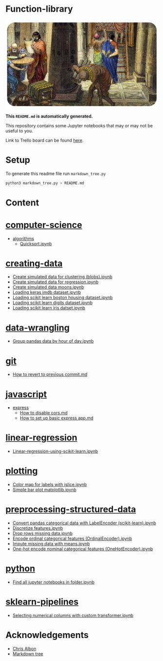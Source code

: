 
# Function-library

![](./library-of-alexandria.png)

**This `README.md` is automatically generated.**

This repository contains some Jupyter notebooks that may or may not be useful to you.

Link to Trello board can be found [here](https://trello.com/b/mRx0Lpqv).

# Setup

To generate this readme file run `markdown_tree.py`

```bash
python3 markdown_tree.py > README.md
```

# Content

# [computer-science](computer-science)
- [algorithms](computer-science/algorithms)
  - [Quicksort.ipynb](computer-science/algorithms/Quicksort.ipynb)
# [creating-data](creating-data)
- [Create simulated data for clustering (blobs).ipynb](creating-data/Create_simulated_data_for_clustering_%28blobs%29.ipynb)
- [Create simulated data for regression.ipynb](creating-data/Create_simulated_data_for_regression.ipynb)
- [Create simulated data moons.ipynb](creating-data/Create_simulated_data_moons.ipynb)
- [Loading keras imdb dataset.ipynb](creating-data/Loading_keras_imdb_dataset.ipynb)
- [Loading scikit learn boston housing dataset.ipynb](creating-data/Loading_scikit_learn_boston_housing_dataset.ipynb)
- [Loading scikit learn digits dataset.ipynb](creating-data/Loading_scikit_learn_digits_dataset.ipynb)
- [Loading scikit learn iris datset.ipynb](creating-data/Loading_scikit_learn_iris_datset.ipynb)
# [data-wrangling](data-wrangling)
- [Group pandas data by hour of day.ipynb](data-wrangling/Group_pandas_data_by_hour_of_day.ipynb)
# [git](git)
- [How to revert to previous commit.md](git/How_to_revert_to_previous_commit.md)
# [javascript](javascript)
- [express](javascript/express)
  - [How to disable cors.md](javascript/express/How_to_disable_cors.md)
  - [How to set up basic express app.md](javascript/express/How_to_set_up_basic_express_app.md)
# [linear-regression](linear-regression)
- [Linear-regression-using-scikit-learn.ipynb](linear-regression/Linear-regression-using-scikit-learn.ipynb)
# [plotting](plotting)
- [Color map for labels with islice.ipynb](plotting/Color_map_for_labels_with_islice.ipynb)
- [Simple bar plot matplotlib.ipynb](plotting/Simple_bar_plot_matplotlib.ipynb)
# [preprocessing-structured-data](preprocessing-structured-data)
- [Convert pandas categorical data with LabelEncoder (scikit-learn).ipynb](preprocessing-structured-data/Convert_pandas_categorical_data_with_LabelEncoder_%28scikit-learn%29.ipynb)
- [Discretize features.ipynb](preprocessing-structured-data/Discretize_features.ipynb)
- [Drop rows missing data.ipynb](preprocessing-structured-data/Drop_rows_missing_data.ipynb)
- [Encode ordinal categorical features (OrdinalEncoder).ipynb](preprocessing-structured-data/Encode_ordinal_categorical_features_%28OrdinalEncoder%29.ipynb)
- [Impute missing data with means.ipynb](preprocessing-structured-data/Impute_missing_data_with_means.ipynb)
- [One-hot encode nominal categorical features (OneHotEncoder).ipynb](preprocessing-structured-data/One-hot_encode_nominal_categorical_features_%28OneHotEncoder%29.ipynb)
# [python](python)
- [Find all jupyter notebooks in folder.ipynb](python/Find_all_jupyter_notebooks_in_folder.ipynb)
# [sklearn-pipelines](sklearn-pipelines)
- [Selecting numerical columns with custom transformer.ipynb](sklearn-pipelines/Selecting_numerical_columns_with_custom_transformer.ipynb)
# Acknowledgements

* [Chris Albon](https://chrisalbon.com/)
* [Markdown tree](https://pypi.org/project/markdown-tree/)
